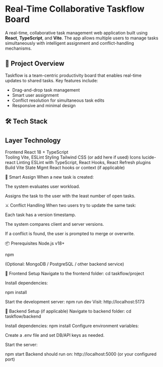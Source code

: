 # Real-Time Collaborative Taskflow Board

A real-time, collaborative task management web application built using **React**, **TypeScript**, and **Vite**. The app allows multiple users to manage tasks simultaneously with intelligent assignment and conflict-handling mechanisms.


## 🚀 Project Overview

Taskflow is a team-centric productivity board that enables real-time updates to shared tasks. Key features include:
- Drag-and-drop task management
- Smart user assignment
- Conflict resolution for simultaneous task edits
- Responsive and minimal design


## 🛠 Tech Stack

Layer      Technology                                                 
-----------------------
Frontend     React 18 + TypeScript                                      
Tooling      Vite, ESLint 
Styling      Tailwind CSS (or add here if used) 
Icons        lucide-react 
Linting      ESLint with TypeScript, React Hooks, React Refresh plugins 
Build        Vite 
State Mgmt   React hooks or context (if applicable) 



🔀 Smart Assign
When a new task is created:

The system evaluates user workload.

Assigns the task to the user with the least number of open tasks.




⚔️ Conflict Handling
When two users try to update the same task:

Each task has a version timestamp.

The system compares client and server versions.

If a conflict is found, the user is prompted to merge or overwrite.




📦 Prerequisites
Node.js v18+

npm

(Optional: MongoDB / PostgreSQL / other backend service)

🔧 Frontend Setup
Navigate to the frontend folder:
cd taskflow/project

Install dependencies:

npm install

Start the development server:
npm run dev
Visit: http://localhost:5173

🔧 Backend Setup (if applicable)
Navigate to backend folder:
cd taskflow/backend

Install dependencies:
npm install
Configure environment variables:

Create a .env file and set DB/API keys as needed.

Start the server:

npm start
Backend should run on: http://localhost:5000 (or your configured port)
